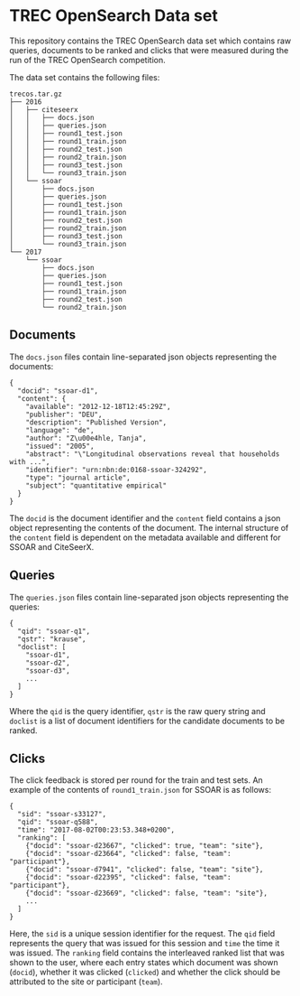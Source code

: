 # TREC OpenSearch Data set

This repository contains the TREC OpenSearch data set which contains raw queries, documents to be ranked and clicks that were measured during the run of the TREC OpenSearch competition.

The data set contains the following files:
    
    trecos.tar.gz
    ├── 2016
    │   ├── citeseerx
    │   │   ├── docs.json
    │   │   ├── queries.json
    │   │   ├── round1_test.json
    │   │   ├── round1_train.json
    │   │   ├── round2_test.json
    │   │   ├── round2_train.json
    │   │   ├── round3_test.json
    │   │   └── round3_train.json
    │   └── ssoar
    │       ├── docs.json
    │       ├── queries.json
    │       ├── round1_test.json
    │       ├── round1_train.json
    │       ├── round2_test.json
    │       ├── round2_train.json
    │       ├── round3_test.json
    │       └── round3_train.json
    └── 2017
        └── ssoar
            ├── docs.json
            ├── queries.json
            ├── round1_test.json
            ├── round1_train.json
            ├── round2_test.json
            └── round2_train.json

## Documents

The `docs.json` files contain line-separated json objects representing the documents:

    {
      "docid": "ssoar-d1",
      "content": {
        "available": "2012-12-18T12:45:29Z",
        "publisher": "DEU",
        "description": "Published Version",
        "language": "de",
        "author": "Z\u00e4hle, Tanja",
        "issued": "2005",
        "abstract": "\"Longitudinal observations reveal that households with ...",
        "identifier": "urn:nbn:de:0168-ssoar-324292",
        "type": "journal article",
        "subject": "quantitative empirical"
      }
    }
    
The `docid` is the document identifier and the `content` field contains a json object representing the contents of the document. The internal structure of the `content` field is dependent on the metadata available and different for SSOAR and CiteSeerX.

## Queries

The `queries.json` files contain line-separated json objects representing the queries:

    {
      "qid": "ssoar-q1",
      "qstr": "krause",
      "doclist": [
        "ssoar-d1",
        "ssoar-d2",
        "ssoar-d3",
        ...
      ]
    }
    
Where the `qid` is the query identifier, `qstr` is the raw query string and `doclist` is a list of document identifiers for the candidate documents to be ranked.

## Clicks

The click feedback is stored per round for the train and test sets. An example of the contents of `round1_train.json` for SSOAR is as follows:

    {
      "sid": "ssoar-s33127",
      "qid": "ssoar-q588",
      "time": "2017-08-02T00:23:53.348+0200",
      "ranking": [
        {"docid": "ssoar-d23667", "clicked": true, "team": "site"},
        {"docid": "ssoar-d23664", "clicked": false, "team": "participant"},
        {"docid": "ssoar-d7941", "clicked": false, "team": "site"},
        {"docid": "ssoar-d22395", "clicked": false, "team": "participant"},
        {"docid": "ssoar-d23669", "clicked": false, "team": "site"},
        ...
      ]
    }
    
Here, the `sid` is a unique session identifier for the request. The `qid` field represents the query that was issued for this session and `time` the time it was issued. The `ranking` field contains the interleaved ranked list that was shown to the user, where each entry states which document was shown (`docid`), whether it was clicked (`clicked`) and whether the click should be attributed to the site or participant (`team`).

